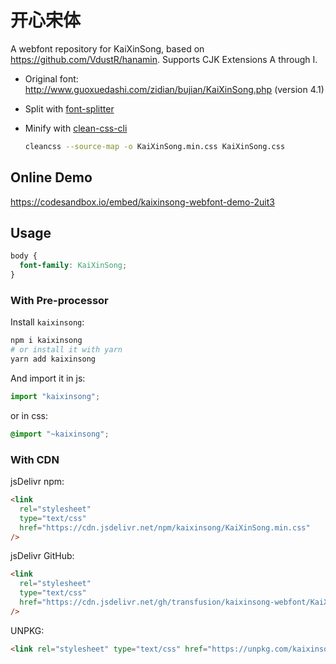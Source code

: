 # 开心宋体

A webfont repository for KaiXinSong, based on <https://github.com/VdustR/hanamin>. Supports CJK Extensions A through I.

- Original font: <http://www.guoxuedashi.com/zidian/bujian/KaiXinSong.php> (version 4.1)

- Split with [font-splitter](https://github.com/VdustR/font-splitter)

- Minify with [clean-css-cli](https://github.com/jakubpawlowicz/clean-css-cli)

  ```bash
  cleancss --source-map -o KaiXinSong.min.css KaiXinSong.css
  ```

## Online Demo

<https://codesandbox.io/embed/kaixinsong-webfont-demo-2uit3>

## Usage

```css
body {
  font-family: KaiXinSong;
}
```

### With Pre-processor

Install `kaixinsong`:

```sh
npm i kaixinsong
# or install it with yarn
yarn add kaixinsong
```

And import it in js:

```js
import "kaixinsong";
```

or in css:

```css
@import "~kaixinsong";
```


### With CDN

jsDelivr npm:

```html
<link
  rel="stylesheet"
  type="text/css"
  href="https://cdn.jsdelivr.net/npm/kaixinsong/KaiXinSong.min.css"
/>
```

jsDelivr GitHub:

```html
<link
  rel="stylesheet"
  type="text/css"
  href="https://cdn.jsdelivr.net/gh/transfusion/kaixinsong-webfont/KaiXinSong.min.css"
/>
```

UNPKG:

```html
<link rel="stylesheet" type="text/css" href="https://unpkg.com/kaixinsong" />
```
